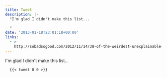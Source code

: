 ```yaml
---
title: Tweet
description: |-
  "I'm glad I didn't make this list...

  "
date: '2013-01-18T23:01:18+00:00'
links:
  - >-
    http://sobadsogood.com/2012/11/14/38-of-the-weirdest-unexplainable-images-on-the-internet/
---
```

I'm glad I didn't make this list...


      {{< tweet 0 0 >}}
    

